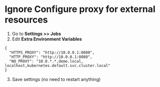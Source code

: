 # Ignore Configure proxy for external resources

1. Go to **Settings >> Jobs**
2. Edit **Extra Environment Variables**
```
{
  "HTTPS_PROXY": "http://10.0.0.1:8080",
  "HTTP_PROXY": "http://10.0.0.1:8080",
  "NO_PROXY": "10.0.*.*,demo.local, localhost,kubernetes.default.svc.cluster.local"
}
```

3. Save settings (no need to restart anything)
